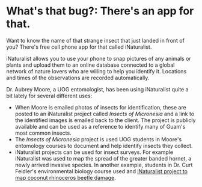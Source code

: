 # What's that bug?: There's an app for that.

Want to know the name of that strange insect that just landed in front of you? There's free cell phone app for that
called iNaturalist. 

iNaturalist allows you to use your phone to snap pictures of any animals or plants and upload them to an online database connected to a global network
of nature lovers who are willing to help you identify it. Locations and times of the observations are recorded automatically.

Dr. Aubrey Moore, a UOG entomologist, has been using iNaturalist quite a bit lately for several different uses:

* When Moore is emailed photos of insects for identification, these are posted to an iNaturalist project called *Insects of Micronesia* and a link 
to the identified images is emailed back to the client. The project is publicly available and can be used as a reference to identify many of Guam's most common insects.
* The *Insects of Micronesia* project is used UOG students in Moore's entomology courses to document and help identify insects they collect. 
* iNaturalist projects can be used for insect surveys. For example iNaturalist was used to map the spread of the greater banded hornet, a newly arrived invasive species. In another example, students in Dr. Curt Feidler's environmental biology course used and [iNaturalist project to map coconut rhinoceros beetle damage](https://www.inaturalist.org/projects/uog-bi-100l-coconut-tree-survey-sp-16). 
